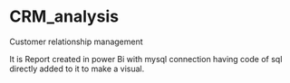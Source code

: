 # CRM_analysis
Customer relationship management

It is Report created in power Bi with mysql connection having code of sql directly added to it to make a visual.

